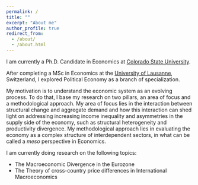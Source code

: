 ```yaml
---
permalink: /
title: ""
excerpt: "About me"
author_profile: true
redirect_from:
  - /about/
  - /about.html
---
```

I am currently a Ph.D. Candidate in Economics at [Colorado State University](https://www.colostate.edu/).

After completing a MSc in Economics at the [University of Lausanne](https://www.unil.ch/central/en/home.html), Switzerland, I explored Political Economy as a branch of specialization. 

My motivation is to understand the economic system as an evolving process. To do that, I base my research on two pillars, an area of focus and a  methodological approach. My area of focus lies in the interaction between structural change and aggregate demand and how this interaction can shed light on addressing increasing income inequality and asymmetries in the supply side of the economy, such as structural heterogeneity and productivity divergence. My methodological approach lies in evaluating the economy as a complex structure of interdependent sectors, in what can be called a *meso* perspective in Economics.

I am currently doing research on the following topics:

- The Macroeconomic Divergence in the Eurozone
- The Theory of cross-country price differences in International Macroeconomics
